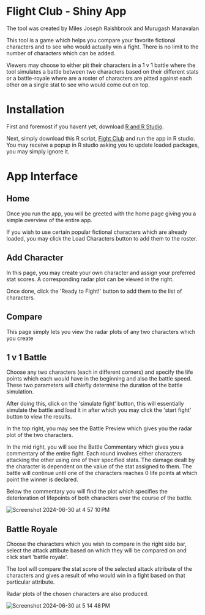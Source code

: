 # Flight Club - Shiny App

The tool was created by Miles Joseph Raishbrook and Murugash Manavalan

This tool is a game which helps you compare your favorite fictional characters and to see who would actually win a fight. There is no limit to the number of characters which can be added. 

Viewers may choose to either pit their characters in a 1 v 1 battle where the tool simulates a battle between two characters based on their different stats or a battle-royale where are a roster of characters are pitted against each other on a single stat to see who would come out on top.

# Installation

First and foremost if you havent yet, download [R and R Studio](https://posit.co/download/rstudio-desktop/).

Next, simply download this R script, [Fight Club](https://github.com/Murugash-12/Fight-club/blob/main/R%20for%20Life%20-%20Shiny%20Build%20-%201%20February%202024%20-%20Final.R) and run the app in R studio. You may receive a popup in R studio asking you to update loaded packages, you may simply ignore it.

# App Interface

## Home

Once you run the app, you will be greeted with the home page giving you a simple overview of the entire app.

If you wish to use certain popular fictional characters which are already loaded, you may click the Load Characters button to add them to the roster.

## Add Character

In this page, you may create your own character and assign your preferred stat scores. A corresponding radar plot can be viewed in the right.

Once done, click the 'Ready to Fight!' button to add them to the list of characters.

## Compare

This page simply lets you view the radar plots of any two characters which you create

## 1 v 1 Battle

Choose any two characters (each in different corners) and specify the life points which each would have in the beginning and also the battle speed. These two parameters will chiefly determine the duration of the battle simulation.

After doing this, click on the 'simulate fight' button, this will essentially simulate the battle and load it in after which you may click the 'start fight' button to view the results.

In the top right, you may see the Battle Preview which gives you the radar plot of the two characters.

In the mid right, you will see the Battle Commentary which gives you a commentary of the entire fight. Each round involves either characters attacking the other using one of their specified stats. The damage dealt by the character is dependent on the value of the stat assigned to them. The battle will continue until one of the characters reaches 0 life points at which point the winner is declared.

Below the commentary you will find the plot which specifies the deterioration of lifepoints of both characters over the course of the battle.

![Screenshot 2024-06-30 at 4 57 10 PM](https://github.com/Murugash-12/Fight-club/assets/174246983/fff7f301-51b9-4270-854a-c91d19ad12e4)

## Battle Royale

Choose the characters which you wish to compare in the right side bar, select the attack attibute based on which they will be compared on and click start 'battle royale'.

The tool will compare the stat score of the selected attack attribute of the characters and gives a result of who would win in a fight based on that particular attribute.

Radar plots of the chosen characters are also produced.

![Screenshot 2024-06-30 at 5 14 48 PM](https://github.com/Murugash-12/Fight-club/assets/174246983/8a9915f1-87f5-41cc-a9a8-2757955cc3ef)





